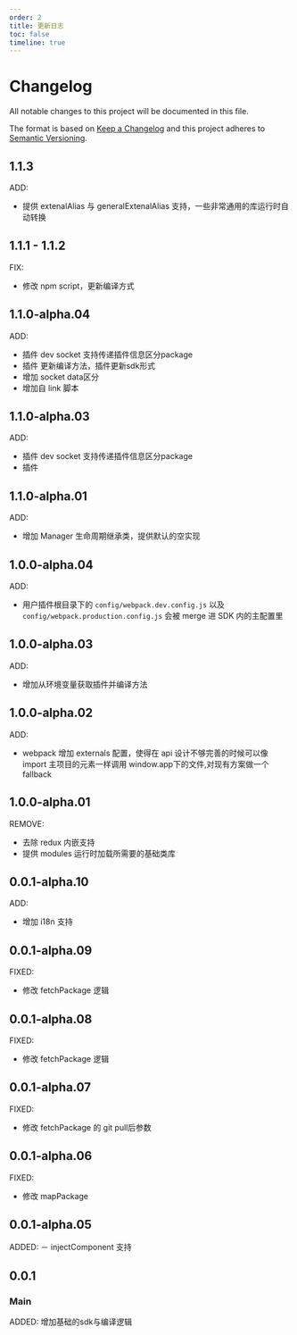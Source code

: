 ```yaml
---
order: 2
title: 更新日志
toc: false
timeline: true
---
```

# Changelog
All notable changes to this project will be documented in this file.

The format is based on [Keep a Changelog](http://keepachangelog.com/)
and this project adheres to [Semantic Versioning](http://semver.org/).

## 1.1.3

ADD:
- 提供 extenalAlias 与 generalExtenalAlias 支持，一些非常通用的库运行时自动转换

## 1.1.1 - 1.1.2
FIX:
- 修改 npm script，更新编译方式

## 1.1.0-alpha.04
ADD:
- 插件 dev socket 支持传递插件信息区分package
- 插件 更新编译方法，插件更新sdk形式
- 增加 socket data区分
- 增加自 link 脚本

## 1.1.0-alpha.03
ADD:
- 插件 dev socket 支持传递插件信息区分package
- 插件


## 1.1.0-alpha.01
ADD:
- 增加 Manager 生命周期继承类，提供默认的空实现


## 1.0.0-alpha.04
ADD:
- 用户插件根目录下的 `config/webpack.dev.config.js` 以及 `config/webpack.production.config.js` 会被 merge 进 SDK 内的主配置里

## 1.0.0-alpha.03
ADD:
- 增加从环境变量获取插件并编译方法


## 1.0.0-alpha.02
ADD:
- webpack 增加 externals 配置，使得在 api 设计不够完善的时候可以像 import 主项目的元素一样调用 window.app下的文件,对现有方案做一个 fallback

## 1.0.0-alpha.01
REMOVE:
- 去除 redux 内嵌支持
- 提供 modules 运行时加载所需要的基础类库

## 0.0.1-alpha.10
ADD:
- 增加 i18n 支持

## 0.0.1-alpha.09
FIXED:
- 修改 fetchPackage 逻辑

## 0.0.1-alpha.08
FIXED:
- 修改 fetchPackage 逻辑

## 0.0.1-alpha.07
FIXED:
- 修改 fetchPackage 的 git pull后参数

## 0.0.1-alpha.06
FIXED:
- 修改 mapPackage

## 0.0.1-alpha.05
ADDED:
－ injectComponent 支持

## 0.0.1

### Main
ADDED: 增加基础的sdk与编译逻辑
